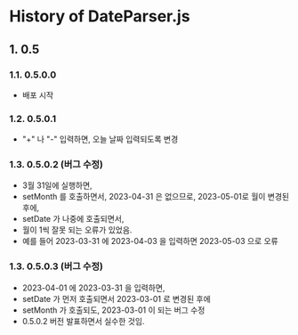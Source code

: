 # History of DateParser.js

## 1. 0.5

### 1.1. 0.5.0.0

- 배포 시작

### 1.2. 0.5.0.1

- "+" 나 "-" 입력하면, 오늘 날짜 입력되도록 변경

### 1.3. 0.5.0.2 (버그 수정)

- 3월 31일에 실행하면,
- setMonth 를 호출하면서, 2023-04-31 은 없으므로, 2023-05-01로 월이 변경된 후에,
- setDate 가 나중에 호출되면서,
- 월이 1씩 잘못 되는 오류가 있었음.
- 예를 들어 2023-03-31 에 2023-04-03 을 입력하면 2023-05-03 으로 오류

### 1.3. 0.5.0.3 (버그 수정)

- 2023-04-01 에 2023-03-31 을 입력하면,
- setDate 가 먼저 호출되면서 2023-03-01 로 변경된 후에
- setMonth 가 호출되도,  2023-03-01 이 되는 버그 수정
- 0.5.0.2 버전 발표하면서 실수한 것임.